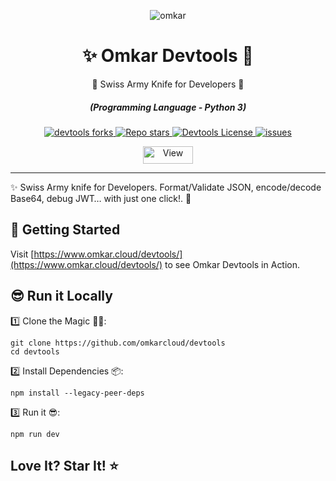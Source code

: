 <p align="center">
  <img src="https://www.omkar.cloud/images/favicon/prod/favicon-256x256.png" alt="omkar" />
</p>
  <div align="center" style="margin-top: 0;">
  <h1>✨ Omkar Devtools 🤖</h1>
  <p>🔪 Swiss Army Knife for Developers 🤖</p>
</div>
<em>
  <h5 align="center">(Programming Language - Python 3)</h5>
</em>
<p align="center">
  <a href="#">
    <img alt="devtools forks" src="https://img.shields.io/github/forks/omkarcloud/devtools?style=for-the-badge" />
  </a>
  <a href="#">
    <img alt="Repo stars" src="https://img.shields.io/github/stars/omkarcloud/devtools?style=for-the-badge&color=yellow" />
  </a>
  <a href="#">
    <img alt="Devtools License" src="https://img.shields.io/github/license/omkarcloud/devtools?color=orange&style=for-the-badge" />
  </a>
  <a href="https://github.com/omkarcloud/devtools/issues">
    <img alt="issues" src="https://img.shields.io/github/issues/omkarcloud/devtools?color=purple&style=for-the-badge" />
  </a>
</p>
<p align="center">
  <img src="https://views.whatilearened.today/views/github/omkarcloud/devtools.svg" width="80px" height="28px" alt="View" />
</p>


---

✨ Swiss Army knife for Developers. Format/Validate JSON, encode/decode Base64, debug JWT… with just one click!. 🚀

## 🚀 Getting Started

Visit [https://www.omkar.cloud/devtools/](https://www.omkar.cloud/devtools/) to see Omkar Devtools in Action. 

<!-- TODO: ADD IMAGE -->

## 😎 Run it Locally 

1️⃣ Clone the Magic 🧙‍♀️:
```shell
git clone https://github.com/omkarcloud/devtools
cd devtools
```
2️⃣ Install Dependencies 📦:
```shell
npm install --legacy-peer-deps
```

3️⃣ Run it 😎:
```shell
npm run dev
```

## Love It? Star It! ⭐
